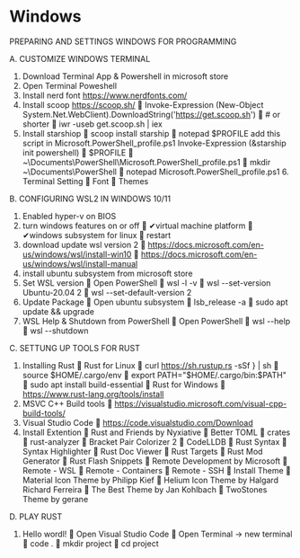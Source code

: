# Windows
 
PREPARING AND SETTINGS WINDOWS FOR PROGRAMMING

A. CUSTOMIZE WINDOWS TERMINAL
   1. Download Terminal App & Powershell in microsoft store
   2. Open Terminal Poweshell
   3. Install nerd font https://www.nerdfonts.com/
   4. Install scoop https://scoop.sh/
	👀 Invoke-Expression (New-Object System.Net.WebClient).DownloadString('https://get.scoop.sh')
	👀 # or shorter
	👀 iwr -useb get.scoop.sh | iex
   5. Install starshiop
	👀 scoop install starship
	👀 notepad $PROFILE
	add this script in Microsoft.PowerShell_profile.ps1
	Invoke-Expression (&starship init powershell)
	👀 $PROFILE
	👀 ~\Documents\PowerShell\Microsoft.PowerShell_profile.ps1
	👀 mkdir ~\Documents\PowerShell
	👀 notepad Microsoft.PowerShell_profile.ps1
    6. Terminal Setting
	🚀 Font
	🚀 Themes


B. CONFIGURING WSL2 IN WINDOWS 10/11
   1. Enabled hyper-v on BIOS
   2. turn windows features on or off
   	🚀 ✔virtual machine platform 
   	🚀 ✔windows subsystem for linux
   	🚀 restart
   3. download update wsl version 2
   	🚀 https://docs.microsoft.com/en-us/windows/wsl/install-win10
   	🚀 https://docs.microsoft.com/en-us/windows/wsl/install-manual
   4. install ubuntu subsystem from microsoft store
   5. Set WSL version
   	🚀 Open PowerShell
	   👀 wsl -l -v
	   👀 wsl --set-version Ubuntu-20.04 2
	   👀 wsl --set-default-version 2
   6. Update Package
	🚀 Open ubuntu subsystem
	   👀 lsb_release -a
	   👀 sudo apt update && upgrade
   7. WSL Help & Shutdown from PowerShell
	🚀 Open PowerShell
	   👀 wsl --help
	   👀 wsl --shutdown

C. SETTUNG UP TOOLS FOR RUST
   1. Installing Rust
	🚀 Rust for Linux
	   👀 curl https://sh.rustup.rs -sSf } | sh
	   👀 source $HOME/.cargo/env
	   👀 export PATH="$HOME/.cargo/bin:$PATH"
	   👀 sudo apt install build-essential
  	🚀 Rust for Windows
	   👀 https://www.rust-lang.org/tools/install
   3. MSVC C++ Build tools
	🚀 https://visualstudio.microsoft.com/visual-cpp-build-tools/ 
   4. Visual Studio Code
	🚀 https://code.visualstudio.com/Download
   5. Install Extention
 	🚀 Rust and Friends by Nyxiative
	   👀 Better TOML
	   👀 crates
	   👀 rust-analyzer
	   👀 Bracket Pair Colorizer 2
	   👀 CodeLLDB
	   👀 Rust Syntax
	   👀 Syntax Highlighter
	   👀 Rust Doc Viewer
	   👀 Rust Targets
	   👀 Rust Mod Generator
	   👀 Rust Flash Snippets
	🚀 Remote Development by Microsoft
	   👀 Remote - WSL
	   👀 Remote - Containers
	   👀 Remote - SSH
    	🚀 Install Theme 
	   👀 Material Icon Theme by Philipp Kief
	   👀 Helium Icon Theme by Halgard Richard Ferreira
	   👀 The Best Theme by Jan Kohlbach
	   👀 TwoStones Theme by gerane

D. PLAY RUST
   1. Hello wordl!
	🚀 Open Visual Studio Code
	🚀 Open Terminal -> new terminal
	   👀 code .
	   👀 mkdir project
	   👀 cd project
